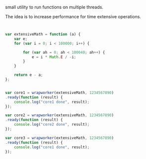 small utility to run functions on multiple threads.

The idea is to increase performance for time extensive operations.
```javascript


var extensiveMath = function (a) {
    var e;
    for (var i = 0; i < 100000; i++) {

        for (var ah = 0; ah < 100040; ah++) {
            e = i * Math.E / -i;
        }
    }

    return e - a;
};


var core1 = wrapworker(extensiveMath, 1234567890)
.ready(function (result) {
    console.log("core1 done", result);
});

var core2 = wrapworker(extensiveMath, 1234567890)
.ready(function (result) {
    console.log("core2 done", result);
});

var core3 = wrapworker(extensiveMath, 1234567890)
.ready(function (result) {
    console.log("core1 done", result);
});

```
